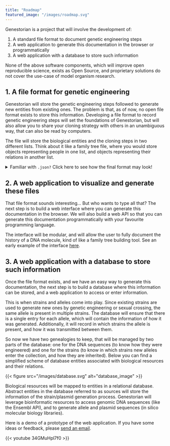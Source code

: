 ```yaml
---
title: "Roadmap"
featured_image: "/images/roadmap.svg"
---
```


Genestorian is a project that will involve the development of:

1. A standard file format to document genetic engineering steps
2. A web application to generate this documentation in the browser or programmatically
3. A web application with a database to store such information

None of the above software components, which will improve open reproducible science, exists as Open Source, and proprietary solutions do not cover the use-case of model organism research.

## 1. A file format for genetic engineering

Genestorian will store the genetic engineering steps followed to generate new entities from existing ones. The problem is that, as of now, no open file format exists to store this information. Developing a file format to record genetic engineering steps will set the foundations of Genestorian, but will also allow you to share your cloning strategy with others in an unambiguous way, that can also be read by computers.

The file will store the biological entities and the cloning steps in two different lists. Think about it like a family tree file, where you would store objects representing people in one list, and objects representing their relations in another list.
<details>
  <summary>Familiar with <code>.json?</code> Click here to see how the final format may look!</summary>

```
{
    "entities": [
        {
            "type": "Circular",
            "id": "pFA6a",
            "source": {...}
        },
        {...}
    ],
    "steps": [
        {
        "inputs": [{...},{...}],
        "output": {...},
        "method": {...},
        "proofs": [{...},{...}]
        },
        {...}
    ]
}
```
</details>

## 2. A web application to visualize and generate these files

That file format sounds interesting... But who wants to type all that? The next step is to build a web interface where you can generate this documentation in the browser. We will also build a web API so that you can generate this documentation programmatically with your favourite programming language.

The interface will be modular, and will allow the user to fully document the history of a DNA molecule, kind of like a family tree building tool. See an early example of the interface [here](/html/web_interface/index.html).

## 3. A web application with a database to store such information

Once the file format exists, and we have an easy way to generate this documentation, the next step is to build a database where this information can be stored, and a web application to access or enter information.

This is when strains and alleles come into play. Since existing strains are used to generate new ones by genetic engineering or sexual crossing, the same allele is present in multiple strains. The database will ensure that there is a single entry for each allele, which will contain the information of how it was generated. Additionally, it will record in which strains the allele is present, and how it was transmitted between them.

So now we have two genealogies to keep, that will be managed by two parts of the database: one for the DNA sequences (to know how they were engineered) and one for the strains (to know in which strains new alleles enter the collection, and how they are inherited). Below you can find a simplified scheme of database entities associated with biological resources and their relations.

<div class="figure_box">

{{< figure src="/images/database.svg" alt="database_image" >}}

<span class="span_biological_resource">Biological resources</span> will be mapped to entities in a relational database. Abstract entities in the database referred to as <span class="span_abstract_entity">sources</span> will store the information of the strain/plasmid generation process.  Genestorian will leverage <span class="span_bioinformatic_resource"> bioinformatic resources</span> to access genomic DNA sequences (like the Ensembl API), and to generate allele and plasmid sequences (in silico molecular biology libraries).

</div>

Here is a demo of a prototype of the web application. If you have some ideas or feedback, please [send an email](mailto:genestorian@gmail.com).

{{< youtube 34GMuHpl7f0 >}}